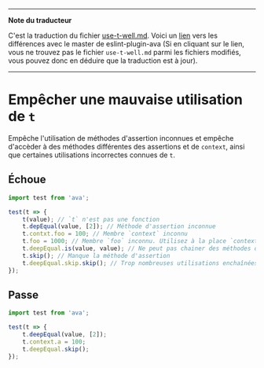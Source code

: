 ___
**Note du traducteur**

C'est la traduction du fichier [use-t-well.md](https://github.com/sindresorhus/eslint-plugin-ava/blob/master/docs/rules/use-t-well.md). Voici un [lien](https://github.com/sindresorhus/eslint-plugin-ava/compare/1a67712eeed92f5772b62c80530f31da3a32de5d...master#diff-732d970806d109613f5519b63e9056d8) vers les différences avec le master de eslint-plugin-ava (Si en cliquant sur le lien, vous ne trouvez pas le fichier `use-t-well.md` parmi les fichiers modifiés, vous pouvez donc en déduire que la traduction est à jour).
___
# Empêcher une mauvaise utilisation de `t`

Empêche l'utilisation de méthodes d'assertion inconnues et empêche d'accèder à des méthodes différentes des assertions et de `context`, ainsi que certaines utilisations incorrectes connues de `t`.


## Échoue

```js
import test from 'ava';

test(t => {
	t(value); // `t` n'est pas une fonction
	t.depEqual(value, [2]); // Méthode d'assertion inconnue
	t.contxt.foo = 100; // Membre `context` inconnu
	t.foo = 1000; // Membre `foo` inconnu. Utilisez à la place `context.foo`
	t.deepEqual.is(value, value); // Ne peut pas chainer des méthodes d'assertion
	t.skip(); // Manque la méthode d'assertion
	t.deepEqual.skip.skip(); // Trop nombreuses utilisations enchaînées de `skip`
});
```


## Passe

```js
import test from 'ava';

test(t => {
	t.deepEqual(value, [2]);
	t.context.a = 100;
	t.deepEqual.skip();
});
```

